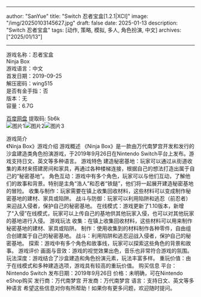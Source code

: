 
---
author: "SanYue"
title: "Switch 忍者宝盒[1.2.1|XCI]"
image: "/img/20250103145627.jpg"
draft: false
date: 2025-01-13
description: "Switch 忍者宝盒"
tags: [动作, 策略, 模拟, 多人, 角色扮演, 中文]
archives: ["2025/01/13"]

---

游戏名称：忍者宝盒   
Ninja Box    
游戏语言：中文  
首发日期：2019-09-25  
解压密码：wing515  
是否有金手指：否  
版本：无   
容量：6.7G

[百度网盘](https://pan.baidu.com/s/1hiY9368CBivRO6ewVIiXUg) 提取码: 5b6k  
![图片1](/img/3ef672.jpg)![图片2](/img/edd272.jpg)![图片3](/img/cba667.jpg)  

游戏简介  
《Ninja Box》游戏介绍
游戏概述
《Ninja Box》是一款由万代南梦宫开发和发行的沙盒建造类角色扮演游戏，于2019年9月26日在Nintendo Switch平台上发布。游戏支持日文、英文等多种语言。 
游戏特色
建造秘密基地：玩家可以通过从街道收集的素材来搭建房间和家具，再通过各种楼梯连接，根据自己的想法打造出属于自己的“秘密基地”。 
角色互动：游戏中有多个角色，玩家可以与他们互动，了解他们的故事和背景。特别是主角“浩人”和忍者“铁鎚”，他们将一起展开建造秘密基地的冒险。 
收集与制作：玩家需要在镇上收集回收材料，这些材料可以变成制作秘密基地的建材、家具或陷阱。
战斗与防御：玩家可以利用陷阱和逃忍（前忍者）来迎战入侵者，保护自己的秘密基地。
在线模式：游戏更新了1.10版本，新增了“入侵”在线模式，玩家可以上传自己的基地供其他玩家入侵，也可以对其他玩家的基地进行入侵。
游戏玩法
收集：在镇上收集回收材料，这些材料可以用来制作秘密基地的建材、家具或陷阱。
制作：使用收集到的材料制作各种零件，自由组合创建属于自己的秘密基地。
战斗：利用陷阱和逃忍迎战入侵者，保护自己的秘密基地。
探索：游戏中有多个角色和故事线，玩家可以探索这些角色的背景和故事。
游戏评价
画面与音效：游戏的视觉效果出色，音乐也非常符合游戏的氛围。
玩法深度：游戏结合了沙盒建造和角色扮演元素，玩法丰富多样。
重玩价值：由于在线模式和多种建造选项，游戏具有较高的重玩价值。
购买信息
平台：Nintendo Switch
发布日期：2019年9月26日
价格：未明确，可在Nintendo eShop购买
发行商：万代南梦宫
开发商：万代南梦宫
语言：支持日文、英文等多种语言
希望这些信息对你有所帮助！如果你有更多问题，欢迎随时提问。
